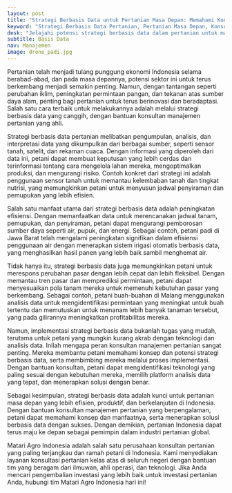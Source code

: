 ```yaml
---
layout: post
title: "Strategi Berbasis Data untuk Pertanian Masa Depan: Memahami Konsep dan Manfaatnya dengan Bantuan Konsultan Manajemen"
keyword: "Strategi Berbasis Data Pertanian, Pertanian Masa Depan, Konsultan Manajemen Pertanian, Inovasi Pertanian, Pertanian Modern, Efisiensi Pertanian, Produktivitas Pertanian, Indonesia"
desk: "Jelajahi potensi strategi berbasis data dalam pertanian untuk masa depan yang lebih cerah di Indonesia. Artikel ini membahas konsep, manfaat, dan peran konsultan manajemen pertanian dalam menerapkan solusi berbasis data untuk pertanian yang lebih efisien dan berkelanjutan"
subtitle: Basis Data
nav: Manajemen
image: drone_padi.jpg
---
```


Pertanian telah menjadi tulang punggung ekonomi Indonesia selama berabad-abad, dan pada masa depannya, potensi sektor ini untuk terus berkembang menjadi semakin penting. Namun, dengan tantangan seperti perubahan iklim, peningkatan permintaan pangan, dan tekanan atas sumber daya alam, penting bagi pertanian untuk terus berinovasi dan beradaptasi. Salah satu cara terbaik untuk melakukannya adalah melalui strategi berbasis data yang canggih, dengan bantuan konsultan manajemen pertanian yang ahli.

Strategi berbasis data pertanian melibatkan pengumpulan, analisis, dan interpretasi data yang dikumpulkan dari berbagai sumber, seperti sensor tanah, satelit, dan rekaman cuaca. Dengan informasi yang diperoleh dari data ini, petani dapat membuat keputusan yang lebih cerdas dan terinformasi tentang cara mengelola lahan mereka, mengoptimalkan produksi, dan mengurangi risiko. Contoh konkret dari strategi ini adalah penggunaan sensor tanah untuk memantau kelembaban tanah dan tingkat nutrisi, yang memungkinkan petani untuk menyusun jadwal penyiraman dan pemupukan yang lebih efisien.

Salah satu manfaat utama dari strategi berbasis data adalah peningkatan efisiensi. Dengan memanfaatkan data untuk merencanakan jadwal tanam, pemupukan, dan penyiraman, petani dapat mengurangi pemborosan sumber daya seperti air, pupuk, dan energi. Sebagai contoh, petani padi di Jawa Barat telah mengalami peningkatan signifikan dalam efisiensi penggunaan air dengan menerapkan sistem irigasi otomatis berbasis data, yang menghasilkan hasil panen yang lebih baik sambil menghemat air.

Tidak hanya itu, strategi berbasis data juga memungkinkan petani untuk merespons perubahan pasar dengan lebih cepat dan lebih fleksibel. Dengan memantau tren pasar dan memprediksi permintaan, petani dapat menyesuaikan pola tanam mereka untuk memenuhi kebutuhan pasar yang berkembang. Sebagai contoh, petani buah-buahan di Malang menggunakan analisis data untuk mengidentifikasi permintaan yang meningkat untuk buah tertentu dan memutuskan untuk menanam lebih banyak tanaman tersebut, yang pada gilirannya meningkatkan profitabilitas mereka.

Namun, implementasi strategi berbasis data bukanlah tugas yang mudah, terutama untuk petani yang mungkin kurang akrab dengan teknologi dan analisis data. Inilah mengapa peran konsultan manajemen pertanian sangat penting. Mereka membantu petani memahami konsep dan potensi strategi berbasis data, serta membimbing mereka melalui proses implementasi. Dengan bantuan konsultan, petani dapat mengidentifikasi teknologi yang paling sesuai dengan kebutuhan mereka, memilih platform analisis data yang tepat, dan menerapkan solusi dengan benar.

Sebagai kesimpulan, strategi berbasis data adalah kunci untuk pertanian masa depan yang lebih efisien, produktif, dan berkelanjutan di Indonesia. Dengan bantuan konsultan manajemen pertanian yang berpengalaman, petani dapat memahami konsep dan manfaatnya, serta menerapkan solusi berbasis data dengan sukses. Dengan demikian, pertanian Indonesia dapat terus maju ke depan sebagai pemimpin dalam industri pertanian global.

Matari Agro Indonesia adalah salah satu perusahaan konsultan pertanian yang paling terjangkau dan ramah petani di Indonesia. Kami menyediakan layanan konsultasi pertanian kelas atas di seluruh negeri dengan bantuan tim yang beragam dari ilmuwan, ahli operasi, dan teknologi. Jika Anda mencari pengembalian investasi yang lebih baik untuk investasi pertanian Anda, hubungi tim Matari Agro Indonesia hari ini!
